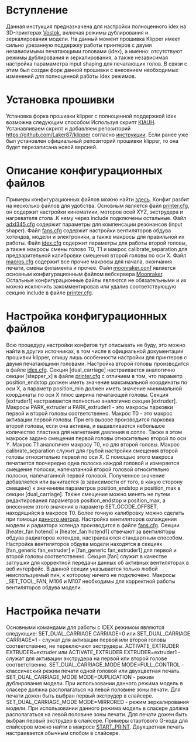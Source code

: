 # Вступление
Данная инстукция предназначена для настройки полноценного idex на 3D-принтерах [Vostok](https://k3d.tech/vostok), включая режимы дублирования и зеркалирования модели.
На данный момент прошивка Klipper имеет сильно урезанную поддержку работы принтеров с двумя независимыми печатающими головами (idex), а именно: отсутствуют режимы дублирования и зеркалирования, а также независимая настройка парамаметра input shaping для печатающих голов. В связи с этим был создан форк данной прошивки с внесением необходимых изменений для полноценной работы idex режимов.

# Установка прошивки
Установка форка прошивки klipper с полноценной поддержкой idex возможна следующим способом
Используя скрипт [KIAUH](https://github.com/th33xitus/kiauh).
Устанавливаем скрипт и добавляем репозиторий https://github.com/Laker87/klipper согласно [инструкции](https://github.com/th33xitus/kiauh/blob/master/klipper_repos.txt.example). Если ранее уже был установлен официальный репозиторий прошивки klipper, то она будет перезаписана новой версией. 

# Описание конфигурационных файлов
Примеры конфигурационных файлов можно найти [здесь](https://github.com/Laker87/klipper_config). Конфиг разбит на несколько файлов для удобства. 
Основным является файл [printer.cfg](https://github.com/Laker87/klipper_config/blob/master/printer.cfg), он содержит настройки кинематики, моторов осей XYZ, экструдера и нагревателя стола .К нему через include подключены остальные.
Файл [adxl345.cfg](https://github.com/Laker87/klipper_config/blob/master/adxl345.cfg) содержит параметры для компенсации резонансов (input shaper).
Файл [fans.cfg](https://github.com/Laker87/klipper_config/blob/master/fans.cfg) содержит настройки вентиляторов обдува хотендов, модели и электроники, а также макросы для правильной их работы.
Файл [idex.cfg](https://github.com/Laker87/klipper_config/blob/master/idex.cfg) содержит параметры для работы второй головы, а также макросы смены голово Т0, Т1 и макрос calibrate_separation для предварительной калибровки смещения второй головы по оси X.
Файл [macros.cfg](https://github.com/Laker87/klipper_config/blob/master/macros.cfg) содержит все прочие макросы для начала, окончания печати, смены филамента и прочее.
Файл [moonraker.conf](https://github.com/Laker87/klipper_config/blob/master/moonraker.conf) является основным конфигурационным файлом вебсервера [Moonraker](https://github.com/Arksine/moonraker).
Остальные конфигурационные файлы являются не обязательными и их можно исключить закомментировав или удалив соответствующую секцию include в файле [printer.cfg](https://github.com/Laker87/klipper_config/blob/master/printer.cfg).

# Настройка конфигурационных файлов
Всю процедуру настройки конфигов тут описывать не буду, это можно найти в других источниках, в том числе в официальной документации прошивки klipper, опишу лишь особенности настройки для принтеров с двумя печатающими головами.
Настройка второй головы производится в файле [idex.cfg](https://github.com/Laker87/klipper_config/blob/master/idex.cfg). 
Секция [dual_carriage] настраивается аналогично секции [stepper_x] в файле [printer.cfg](https://github.com/Laker87/klipper_config/blob/master/printer.cfg) с отличием в том, что параметр position_endstop должен иметь значение максимальной координаты по оси X, а параметр position_min должен иметь значение минимальной координаты по оси X плюс ширина печатающей головы.
Секция [extruder1] настраивается полностью аналогично секции [extruder].
Макросы PARK_extruder и PARK_extruder1 - это макросы парковки первой и второй головы соответственно.
Макрос Т0 - это макрос активации первой головы. При его вызове производится парковка второй головы, если она активна, и выдавливается небольшое количество пластика для нагнетания давления в сопле. Также в этом макросе задано смещения первой головы относительно второй по оси Y.
Макрос Т1 аналогичен макросу Т0, но для второй головы.
Макрос calibrate_separation служит для грубой настройки смещения второй головы относительно первой по оси X. С помощью этого макроса печатается поочередно одна полоска каждой головой и измеряется смещение полоски, напечатанной второй головой относительно полоски, напечатанной первой головой. Полученное значение добавляется или вычитается (в зависимости от того, в какую сторону смещено) к значениям параметров position_endstop и position_max в секции [dual_carriage]. Также смещение можно менять не путем редактирования параметров position_endstop и position_max, а внесением этого значения в параметр SET_GCODE_OFFSET, находящийся в макросе Т0. Более точную калибровку можно сделать при помощи [данного метода](https://www.thingiverse.com/thing:3873434).
Настройка вентиляторов охлаждения модели и радиатора хотенда производится в файле [fans.cfg](https://github.com/Laker87/klipper_config/blob/master/fans.cfg). Секции [heater_fan hotend] и [heater_fan hotend1] отвечают за вентиляторы обдува радиаторов хотендов, настраиваются стандартным способом. Настройка вентиляторов обдува модели находятся в секциях [fan_generic fan_extruder] и [fan_generic fan_extruder1] для первой и второй головы соответственно. Секция [fan] служит в качестве заглушки для корректной передачи данных об активных вентиляторах в веб интерфейс. В данной секции указывается только любой неиспользуемый пин, к которому ничего не подключено.
Макросы _SET_TOOL_FAN, M106 и M107 необходимы для корректной работы вентиляторов обдува модели.

# Настройка печати
Основными командами для работы с IDEX режимом являются следующие:
SET_DUAL_CARRIAGE CARRIAGE=0 или SET_DUAL_CARRIAGE CARRIAGE=1 - служат для активации первой или второй головы соответственно, не переключают экструдеры.
ACTIVATE_EXTRUDER EXTRUDER=extruder или ACTIVATE_EXTRUDER EXTRUDER=extruder1 - служат для активации экструдера на первой или второй голове соответственно.
SET_DUAL_CARRIAGE_MODE MODE=FULL_CONTROL - классический режим печати одной головой или двухцветная печать.
SET_DUAL_CARRIAGE_MODE MODE=DUPLICATION - режим дублирования модели. При использовании данного режима модель в сласере должна располагаться на левой половине зоны печати. Для печати дожен быть выбран первый экструдер в слайсере.
SET_DUAL_CARRIAGE_MODE MODE=MIRRORED - режим зеркалирования модели. При использовании данного режима модель в сласере должна располагаться на левой половине зоны печати. Для печати дожен быть выбран первый экструдер в слайсере.
Примеры стартового G-кода для слайсеров можно найти в макросе [START_PRINT](https://github.com/Laker87/klipper_config/blob/e3f69d6449558736dbba6c883a7f1f6ba88989bf/macros.cfg#L2).
Двухцветная печать настраивается обычным спобом в слайсере. 
